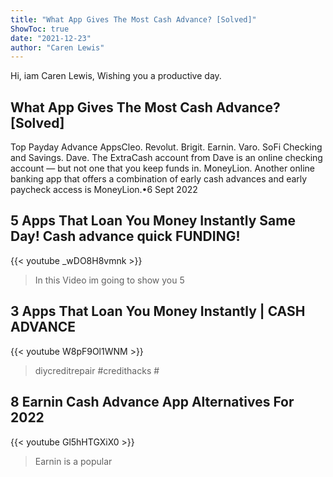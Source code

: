 ```yaml
---
title: "What App Gives The Most Cash Advance? [Solved]"
ShowToc: true 
date: "2021-12-23"
author: "Caren Lewis" 
---
```


Hi, iam Caren Lewis, Wishing you a productive day.
## What App Gives The Most Cash Advance? [Solved]
Top Payday Advance AppsCleo. 
 Revolut. 
 Brigit. 
 Earnin. 
 Varo. 
 SoFi Checking and Savings. 
 Dave. The ExtraCash account from Dave is an online checking account — but not one that you keep funds in. 
 MoneyLion. Another online banking app that offers a combination of early cash advances and early paycheck access is MoneyLion.•6 Sept 2022

## 5 Apps That Loan You Money Instantly Same Day! Сash advance quick FUNDING!
{{< youtube _wDO8H8vmnk >}}
>In this Video im going to show you 5 

## 3 Apps That Loan You Money Instantly | CASH ADVANCE
{{< youtube W8pF9Ol1WNM >}}
>diycreditrepair #credithacks #

## 8 Earnin Cash Advance App Alternatives For 2022
{{< youtube Gl5hHTGXiX0 >}}
>Earnin is a popular 

